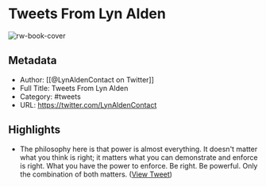 # Tweets From Lyn Alden

![rw-book-cover](https://pbs.twimg.com/profile_images/1521181379677073414/bm4LcJTr.jpg)

## Metadata
- Author: [[@LynAldenContact on Twitter]]
- Full Title: Tweets From Lyn Alden
- Category: #tweets
- URL: https://twitter.com/LynAldenContact

## Highlights
- The philosophy here is that power is almost everything. It doesn't matter what you think is right; it matters what you can demonstrate and enforce is right.
  What you have the power to enforce.
  Be right. Be powerful.
  Only the combination of both matters. ([View Tweet](https://twitter.com/LynAldenContact/status/1584714423130017793))
